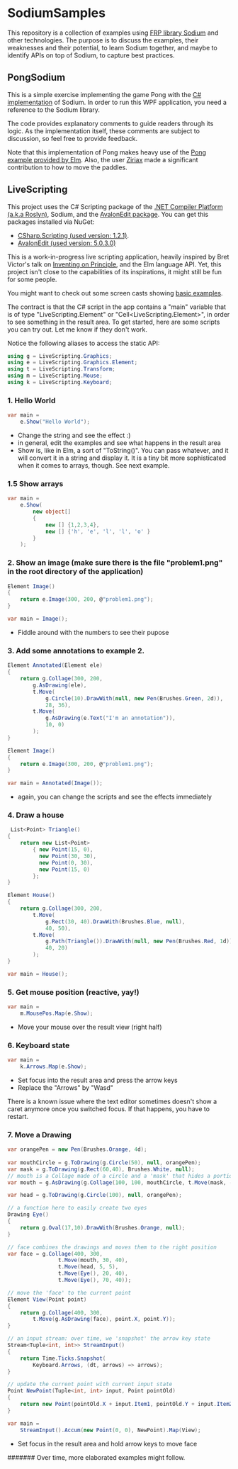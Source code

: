 # SodiumSamples

This repository is a collection of examples using [FRP library Sodium](https://github.com/SodiumFRP/sodium) and other technologies.
The purpose is to discuss the examples, their weaknesses and their potential, to learn Sodium together, and maybe to identify APIs on top of Sodium, to capture best practices.

## PongSodium

This is a simple exercise implementing the game Pong with the [C# implementation](https://github.com/SodiumFRP/sodium/tree/master/c%23) of Sodium.
In order to run this WPF application, you need a reference to the Sodium library.

The code provides explanatory comments to guide readers through its logic. As the implementation itself, these comments are subject to discussion, so feel free to provide feedback.

Note that this implementation of Pong makes heavy use of the [Pong example provided by Elm](http://elm-lang.org/examples/pong).
Also, the user [Ziriax](https://github.com/Ziriax) made a significant contribution to how to move the paddles.

## LiveScripting

This project uses the C# Scripting package of the [.NET Compiler Platform (a.k.a Roslyn)](https://github.com/dotnet/roslyn), Sodium, and the [AvalonEdit package](https://github.com/icsharpcode/AvalonEdit). 
You can get this packages installed via NuGet:
- [CSharp.Scripting (used version: 1.2.1)](https://www.nuget.org/packages/Microsoft.CodeAnalysis.CSharp.Scripting).
- [AvalonEdit (used version: 5.0.3.0)](https://www.nuget.org/packages/AvalonEdit)

This is a work-in-progress live scripting application, heavily inspired by Bret Victor's talk on [Inventing on Principle](https://www.youtube.com/watch?v=EGqwXt90ZqA), and the Elm language API.
Yet, this project isn't close to the capabilities of its inspirations, it might still be fun for some people. 

You might want to check out some screen casts showing [basic examples](https://www.youtube.com/watch?v=i9X3h6P1S68&list=PLqDDIFifPR4X7wi_gOcBbSZp2sdZgfIwy).

The contract is that the C# script in the app contains a "main" variable that is of type "LiveScripting.Element" or "Cell<LiveScripting.Element>", in order to see something in the result area.
To get started, here are some scripts you can try out. Let me know if they don't work.

Notice the following aliases to access the static API:
```csharp
using g = LiveScripting.Graphics;
using e = LiveScripting.Graphics.Element;
using t = LiveScripting.Transform;
using m = LiveScripting.Mouse;
using k = LiveScripting.Keyboard;
```

### 1. Hello World
```csharp
var main = 
    e.Show("Hello World"); 
```
- Change the string and see the effect :)
- in general, edit the examples and see what happens in the result area
- Show is, like in Elm, a sort of "ToString()". You can pass whatever, and it will convert it in a string and display it. It is a tiny bit more sophisticated when it comes to arrays, though. See next example.

### 1.5 Show arrays
```csharp
var main =
	e.Show(
		new object[] 
		{
			new [] {1,2,3,4},
			new [] {'h', 'e', 'l', 'l', 'o' }
		}
	);
```

### 2. Show an image (make sure there is the file "problem1.png" in the root directory of the application)
```csharp
Element Image() 
{
    return e.Image(300, 200, @"problem1.png");
}

var main = Image();
```
- Fiddle around with the numbers to see their pupose


### 3. Add some annotations to example 2.
```csharp
Element Annotated(Element ele) 
{
	return g.Collage(300, 200,
		g.AsDrawing(ele),
		t.Move(
			g.Circle(10).DrawWith(null, new Pen(Brushes.Green, 2d)),
			28, 36),
		t.Move(
			g.AsDrawing(e.Text("I'm an annotation")),
			10, 0)
		);
}

Element Image() 
{
	return e.Image(300, 200, @"problem1.png");
}

var main = Annotated(Image());
```
- again, you can change the scripts and see the effects immediately


### 4. Draw a house
```csharp
 List<Point> Triangle() 
{
    return new List<Point> 
        { new Point(15, 0), 
          new Point(30, 30), 
          new Point(0, 30), 
          new Point(15, 0)
        };
}

Element House() 
{
    return g.Collage(300, 200,
        t.Move(
            g.Rect(30, 40).DrawWith(Brushes.Blue, null),
            40, 50),
        t.Move(
            g.Path(Triangle()).DrawWith(null, new Pen(Brushes.Red, 1d)),
            40, 20)
        );
}

var main = House();
```

### 5. Get mouse position (reactive, yay!)
```csharp
var main =
	m.MousePos.Map(e.Show);
```
- Move your mouse over the result view (right half)


### 6. Keyboard state
```csharp
var main =
	k.Arrows.Map(e.Show);
```
- Set focus into the result area and press the arrow keys
- Replace the "Arrows" by "Wasd"

There is a known issue where the text editor sometimes doesn't show a caret anymore once you switched focus. If that happens, you have to restart.

### 7. Move a Drawing
```csharp
var orangePen = new Pen(Brushes.Orange, 4d);
	
var mouthCircle = g.ToDrawing(g.Circle(50), null, orangePen);
var mask = g.ToDrawing(g.Rect(60,40), Brushes.White, null);
// mouth is a Collage made of a circle and a 'mask' that hides a portion of the arc
var mouth = g.AsDrawing(g.Collage(100, 100, mouthCircle, t.Move(mask, -3, -3)));

var head = g.ToDrawing(g.Circle(100), null, orangePen);

// a function here to easily create two eyes
Drawing Eye()
{
	return g.Oval(17,10).DrawWith(Brushes.Orange, null);
}

// face combines the drawings and moves them to the right position
var face = g.Collage(400, 300,
				t.Move(mouth, 30, 40),
				t.Move(head, 5, 5),
				t.Move(Eye(), 20, 40),
				t.Move(Eye(), 70, 40));

// move the 'face' to the current point
Element View(Point point) 
{
	return g.Collage(400, 300,
		t.Move(g.AsDrawing(face), point.X, point.Y));
}

// an input stream: over time, we 'snapshot' the arrow key state
Stream<Tuple<int, int>> StreamInput()
{
	return Time.Ticks.Snapshot(
		Keyboard.Arrows, (dt, arrows) => arrows);  
}

// update the current point with current input state
Point NewPoint(Tuple<int, int> input, Point pointOld)
{
	return new Point(pointOld.X + input.Item1, pointOld.Y + input.Item2);
}

var main = 
	StreamInput().Accum(new Point(0, 0), NewPoint).Map(View);
```
- Set focus in the result area and hold arrow keys to move face

#######
Over time, more elaborated examples might follow.